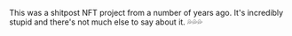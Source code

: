 This was a shitpost NFT project from a number of years ago. It's incredibly stupid and there's not much else to say about it. 💦💦💦
